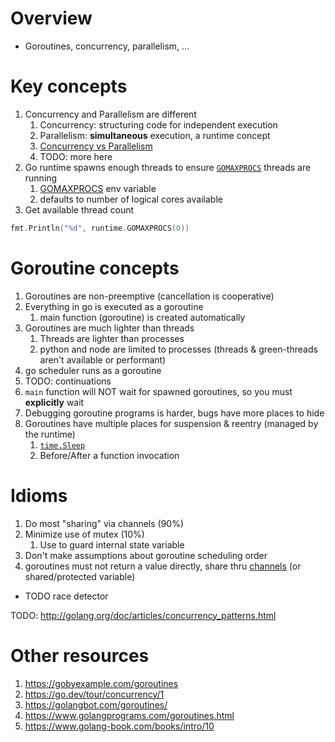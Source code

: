 # Overview
- Goroutines, concurrency, parallelism, ...


# Key concepts
1. Concurrency and Parallelism are different
    1. Concurrency: structuring code for independent execution
    1. Parallelism: **simultaneous** execution, a runtime concept
    1. [Concurrency vs Parallelism](https://medium.com/technofunnel/understanding-golang-and-goroutines-72ac3c9a014d)
    1. TODO: more here
1. Go runtime spawns enough threads to ensure [`GOMAXPROCS`](https://pkg.go.dev/runtime#GOMAXPROCS) threads are running
    1. [GOMAXPROCS](https://pkg.go.dev/runtime#:~:text=The%20GOMAXPROCS%20variable%20limits%20the,count) env variable
    1. defaults to number of logical cores available
1. Get available thread count
```go
fmt.Println("%d", runtime.GOMAXPROCS(0))
```


# Goroutine concepts
1. Goroutines are non-preemptive (cancellation is cooperative)
1. Everything in go is executed as a goroutine
    1. main function (goroutine) is created automatically
1. Goroutines are much lighter than threads
    1. Threads are lighter than processes
    1. python and node are limited to processes (threads & green-threads aren't available or performant)
1. go scheduler runs as a goroutine
1. TODO: continuations
1. `main` function will NOT wait for spawned goroutines, so you must **explicitly** wait
1. Debugging goroutine programs is harder, bugs have more places to hide
1. Goroutines have multiple places for suspension & reentry (managed by the runtime)
    1. [`time.Sleep`](https://pkg.go.dev/time)
    1. Before/After a function invocation


# Idioms
1. Do most "sharing" via channels (90%)
1. Minimize use of mutex (10%)
    1. Use to guard internal state variable
1. Don't make assumptions about goroutine scheduling order
1. goroutines must not return a value directly, share thru [channels](./concurrency.channels.md) (or shared/protected variable)


- TODO race detector


TODO: http://golang.org/doc/articles/concurrency_patterns.html


# Other resources
1. https://gobyexample.com/goroutines
1. https://go.dev/tour/concurrency/1
1. https://golangbot.com/goroutines/
1. https://www.golangprograms.com/goroutines.html
1. https://www.golang-book.com/books/intro/10
